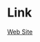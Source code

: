 # Link

[Web Site](https://www.fast-system.jp/unity%ef%bc%9a%e3%83%ad%e3%82%b0%e3%81%ae%e5%87%ba%e5%8a%9b%ef%bc%88debug-log%e7%b7%a8%ef%bc%89/)

